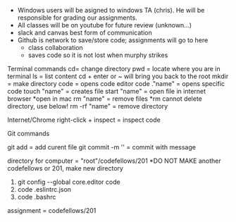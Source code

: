 - Windows users will be asigned to windows TA (chris).  He will be responsible for grading our assignments.
- All classes will be on youtube for future review (unknown...)
- slack and canvas best form of communication
- Github is network to save/store code; assignments will go to here
	- class collaboration
	- saves code so it is not lost when murphy strikes

Terminal commands
cd= change directory
pwd = locate where you are in terminal
ls = list content
cd + enter or ~ will bring you back to the root
mkdir = make directory
code = opens code editor
code ."name" = opens specific code
touch "name" = creates file
start "name" = open file in internet browser
	*open in mac
rm "name" = remove files
	*rm cannot delete directory, use below!
rm -rf "name" = remove directory


Internet/Chrome
right-click + inspect = inspect code

Git commands

git add = add curent file
git commit -m '' = commit with message

directory for computer = "root"/codefellows/201
	*DO NOT MAKE another codefellows or 201, make new directory

1. git config --global core.editor code
2. code .eslintrc.json
3. code .bashrc

assignment = codefellows/201

